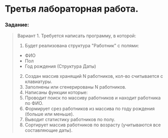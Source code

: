 Третья лабораторная работа.
===============================

### Задание:
> Вариант 1.
> Требуется написать программу, в которой:
> 1. Будет реализована структура "Работник" с полями:
>   * ФИО
>   * Пол
>   * Год рождения (Структура Даты)
> 2. Создан массив хранящий N работников, кол-во считывается с клавиатуры.
> 3. Заполнены или сгенерированы N работников.
> 4. Написаны функции которые:
>   1. Проводит поиск по массиву работников и находит работника по ФИО.
>   2. Формирует срез работников из массива по году рождения (больше или меньше).
>   3. Выводит статистику работников по полу.
>   4. Сортирует массив работников по возрасту (учитываются все составляющие даты).
>   
